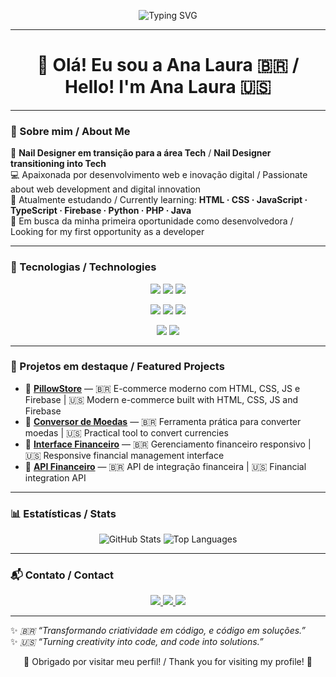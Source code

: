 <p align="center">
  <img src="https://readme-typing-svg.herokuapp.com?font=Fira+Code&size=32&duration=3000&color=FF00FF&center=true&vCenter=true&width=800&lines=Hi+there!+I'm+Ana+Laura+%F0%9F%91%8B;Turning+creativity+into+code!+%F0%9F%92%BB" alt="Typing SVG"/>
</p>


---

<div align="center">

# 👋 Olá! Eu sou a Ana Laura 🇧🇷 / Hello! I'm Ana Laura 🇺🇸
</div>

---

### 🌟 Sobre mim / About Me
💅 **Nail Designer em transição para a área Tech** / **Nail Designer transitioning into Tech**  
💻 Apaixonada por desenvolvimento web e inovação digital / Passionate about web development and digital innovation  
🌱 Atualmente estudando / Currently learning: **HTML · CSS · JavaScript · TypeScript · Firebase · Python · PHP · Java**  
🎯 Em busca da minha primeira oportunidade como desenvolvedora / Looking for my first opportunity as a developer  

---

### 🚀 Tecnologias / Technologies
<p align="center">
  <a href="https://developer.mozilla.org/en-US/docs/Web/HTML"><img src="https://img.shields.io/badge/HTML5-E34F26?style=for-the-badge&logo=html5&logoColor=white"/></a>
  <a href="https://developer.mozilla.org/en-US/docs/Web/CSS"><img src="https://img.shields.io/badge/CSS3-1572B6?style=for-the-badge&logo=css3&logoColor=white"/></a>
  <a href="https://developer.mozilla.org/en-US/docs/Web/JavaScript"><img src="https://img.shields.io/badge/JavaScript-F7DF1E?style=for-the-badge&logo=javascript&logoColor=black"/></a>
</p>
<p align="center">
  <a href="https://www.typescriptlang.org/"><img src="https://img.shields.io/badge/TypeScript-3178C6?style=for-the-badge&logo=typescript&logoColor=white"/></a>
  <a href="https://firebase.google.com/"><img src="https://img.shields.io/badge/Firebase-FFCA28?style=for-the-badge&logo=firebase&logoColor=black"/></a>
  <a href="https://www.python.org/"><img src="https://img.shields.io/badge/Python-3776AB?style=for-the-badge&logo=python&logoColor=white"/></a>
</p>
<p align="center">
  <a href="https://www.php.net/"><img src="https://img.shields.io/badge/PHP-777BB4?style=for-the-badge&logo=php&logoColor=white"/></a>
  <a href="https://www.java.com/"><img src="https://img.shields.io/badge/Java-007396?style=for-the-badge&logo=java&logoColor=white"/></a>
</p>

---

### 📌 Projetos em destaque / Featured Projects
- 🛒 **[PillowStore](https://github.com/analauracano/pillow-ecommerce)** — 🇧🇷 E-commerce moderno com HTML, CSS, JS e Firebase | 🇺🇸 Modern e-commerce built with HTML, CSS, JS and Firebase  
- 💱 **[Conversor de Moedas](https://github.com/analauracano/CONVERSOR-DE-MOEDAS)** — 🇧🇷 Ferramenta prática para converter moedas | 🇺🇸 Practical tool to convert currencies  
- 💼 **[Interface Financeiro](https://github.com/analauracano/INTERFACE-FINANCEIRO)** — 🇧🇷 Gerenciamento financeiro responsivo | 🇺🇸 Responsive financial management interface  
- 🔗 **[API Financeiro](https://github.com/analauracano/API-FINANCEIRO)** — 🇧🇷 API de integração financeira | 🇺🇸 Financial integration API  

---

### 📊 Estatísticas / Stats
<p align="center">
  <img src="https://github-readme-stats.vercel.app/api?username=analauracano&show_icons=true&theme=radical&count_private=true" alt="GitHub Stats"/>  
  <img src="https://github-readme-stats.vercel.app/api/top-langs/?username=analauracano&layout=compact&theme=radical" alt="Top Languages"/>
</p>

---

### 📬 Contato / Contact
<p align="center">
  <a href="mailto:laura.fioratti@outlook.com">
    <img src="https://img.shields.io/badge/Email-D14836?style=for-the-badge&logo=gmail&logoColor=white"/>
  </a>
  <a href="https://www.linkedin.com/in/analaura-cano/">
    <img src="https://img.shields.io/badge/LinkedIn-0077B5?style=for-the-badge&logo=linkedin&logoColor=white"/>
  </a>
  <a href="https://analauraportfolio.netlify.app/">
    <img src="https://img.shields.io/badge/Portfolio-000000?style=for-the-badge&logo=About.me&logoColor=white"/>
  </a>
</p>

---

✨ *🇧🇷 “Transformando criatividade em código, e código em soluções.”*  
✨ *🇺🇸 “Turning creativity into code, and code into solutions.”*

<p align="center">
  🌈 Obrigado por visitar meu perfil! / Thank you for visiting my profile! 🌈
</p>
